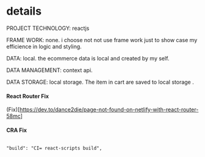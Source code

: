 # details

PROJECT TECHNOLOGY:
reactjs

FRAME WORK: none.
i choose not not use frame work just to show case my efficience in logic and styling.

DATA: local.
the ecommerce data is local and created by my self.

DATA MANAGEMENT:
context api.

DATA STORAGE: local storage.
The item in cart are saved to local storage .

#### React Router Fix

(Fix)[https://dev.to/dance2die/page-not-found-on-netlify-with-react-router-58mc]

#### CRA Fix

```

"build": "CI= react-scripts build",

```

